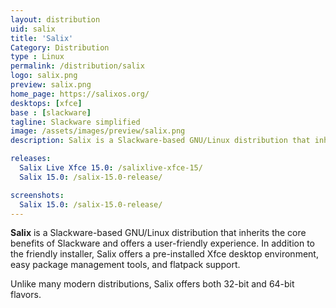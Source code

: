 ```yaml
---
layout: distribution
uid: salix
title: 'Salix'
Category: Distribution
type : Linux
permalink: /distribution/salix
logo: salix.png
preview: salix.png
home_page: https://salixos.org/
desktops: [xfce]
base : [slackware]
tagline: Slackware simplified
image: /assets/images/preview/salix.png
description: Salix is a Slackware-based GNU/Linux distribution that inherits the core benefits of Slackware and offers a user-friendly experience.

releases:
  Salix Live Xfce 15.0: /salixlive-xfce-15/
  Salix 15.0: /salix-15.0-release/

screenshots:
  Salix 15.0: /salix-15.0-release/
---
```


**Salix** is a Slackware-based GNU/Linux distribution that inherits the core benefits of Slackware and offers a user-friendly experience. In addition to the friendly installer, Salix offers a pre-installed Xfce desktop environment, easy package management tools, and flatpack support.

Unlike many modern distributions, Salix offers both 32-bit and 64-bit flavors.